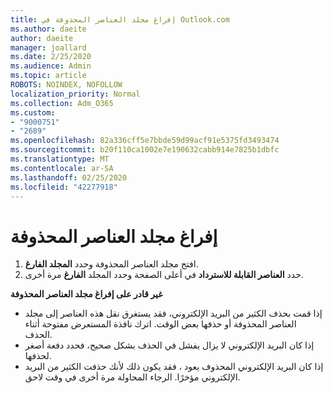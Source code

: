 ```yaml
---
title: إفراغ مجلد العناصر المحذوفة في Outlook.com
ms.author: daeite
author: daeite
manager: joallard
ms.date: 2/25/2020
ms.audience: Admin
ms.topic: article
ROBOTS: NOINDEX, NOFOLLOW
localization_priority: Normal
ms.collection: Adm_O365
ms.custom:
- "9000751"
- "2689"
ms.openlocfilehash: 82a336cff5e7bbde59d99acf91e5375fd3493474
ms.sourcegitcommit: b20f110ca1002e7e190632cabb914e7825b1dbfc
ms.translationtype: MT
ms.contentlocale: ar-SA
ms.lasthandoff: 02/25/2020
ms.locfileid: "42277918"
---
```

# <a name="empty-the-deleted-items-folder"></a>إفراغ مجلد العناصر المحذوفة

1. افتح مجلد العناصر المحذوفة وحدد **المجلد الفارغ**.
2. حدد **العناصر القابلة للاسترداد** في أعلى الصفحة وحدد المجلد **الفارغ** مرة أخرى.

**غير قادر على إفراغ مجلد العناصر المحذوفة**

- إذا قمت بحذف الكثير من البريد الإلكتروني، فقد يستغرق نقل هذه العناصر إلى مجلد العناصر المحذوفة أو حذفها بعض الوقت. اترك نافذة المستعرض مفتوحة أثناء الحذف.
- إذا كان البريد الإلكتروني لا يزال يفشل في الحذف بشكل صحيح، فحدد دفعة أصغر لحذفها.
- إذا كان البريد الإلكتروني المحذوف يعود ، فقد يكون ذلك لأنك حذفت الكثير من البريد الإلكتروني مؤخرًا. الرجاء المحاولة مرة أخرى في وقت لاحق.